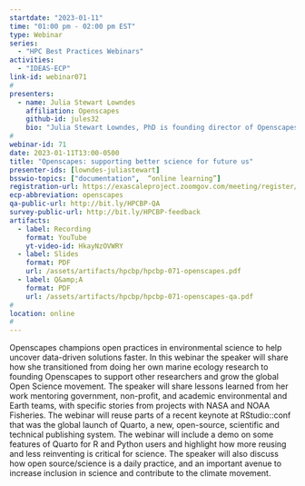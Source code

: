 ```yaml
---
startdate: "2023-01-11"
time: "01:00 pm - 02:00 pm EST"
type: Webinar
series:
  - "HPC Best Practices Webinars"
activities:
  - "IDEAS-ECP"
link-id: webinar071
#
presenters:
  - name: Julia Stewart Lowndes
    affiliation: Openscapes
    github-id: jules32
    bio: "Julia Stewart Lowndes, PhD is founding director of Openscapes. She is a marine ecologist and champion for making science more open, efficient, inclusive, and kind. Working at the intersection of actionable environmental science, data science, and open science, she is a Mozilla Fellow, National Science Foundation Better Scientific Software Fellow, and Senior Fellow at the National Center for Ecological Analysis and Synthesis (NCEAS) at the University of California Santa Barbara. Julia earned her PhD from Stanford University in 2012 studying drivers and impacts of Humboldt squid in a changing climate. Recent open science/R contributions include pieces in Scientific American, Nature, useR! Conference 2019, RStudio::Conf 2022, R for Excel Users, and the Tidy Data Illustrated Series."
#
webinar-id: 71
date: 2023-01-11T13:00-0500
title: "Openscapes: supporting better science for future us"
presenter-ids: [lowndes-juliastewart]
bsswio-topics: ["documentation",  “online learning”]
registration-url: https://exascaleproject.zoomgov.com/meeting/register/vJIsf-6orjMoGA2DP-0K3a6mAjaWtMd50N8
ecp-abbreviation: openscapes
qa-public-url: http://bit.ly/HPCBP-QA
survey-public-url: http://bit.ly/HPCBP-feedback
artifacts:
  - label: Recording
    format: YouTube
    yt-video-id: HkayNzOVWRY
  - label: Slides
    format: PDF
    url: /assets/artifacts/hpcbp/hpcbp-071-openscapes.pdf
  - label: Q&amp;A
    format: PDF
    url: /assets/artifacts/hpcbp/hpcbp-071-openscapes-qa.pdf
#
location: online
#
---
```

Openscapes champions open practices in environmental science to help uncover data-driven solutions faster. In this webinar the speaker will share how she transitioned from doing her own marine ecology research to founding Openscapes to support other researchers and grow the global Open Science movement. The speaker will share lessons learned from her work mentoring government, non-profit, and academic environmental and Earth teams, with specific stories from projects with NASA and NOAA Fisheries. The webinar will reuse parts of a recent keynote at RStudio::conf that was the global launch of Quarto, a new, open-source, scientific and technical publishing system. The webinar will include a demo on some features of Quarto for R and Python users and highlight how more reusing and less reinventing is critical for science. The speaker will also discuss how open source/science is a daily practice, and an important avenue to increase inclusion in science and contribute to the climate movement.
